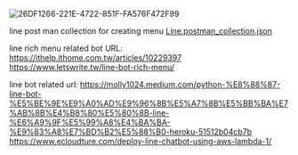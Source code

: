 <img>![26DF1266-221E-4722-851F-FA576F472F99](https://github.com/user-attachments/assets/7acac07c-a3b1-4876-a6ed-4efc19df2c01)
</img>

line post man collection for creating menu
[Line.postman_collection.json](https://github.com/user-attachments/files/16277286/Line.postman_collection.json)


line rich menu related bot URL:
https://ithelp.ithome.com.tw/articles/10229397
https://www.letswrite.tw/line-bot-rich-menu/

line bot related url:
https://molly1024.medium.com/python-%E8%88%87-line-bot-%E5%BE%9E%E9%A0%AD%E9%96%8B%E5%A7%8B%E5%BB%BA%E7%AB%8B%E4%B8%80%E5%80%8B-line-%E6%A9%9F%E5%99%A8%E4%BA%BA-%E9%83%A8%E7%BD%B2%E5%88%B0-heroku-51512b04cb7b
https://www.ecloudture.com/deploy-line-chatbot-using-aws-lambda-1/
